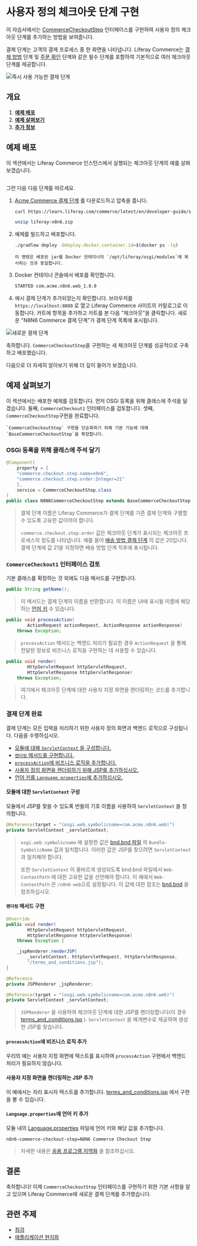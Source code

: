 # 사용자 정의 체크아웃 단계 구현

이 자습서에서는 [CommerceCheckoutStep](https://github.com/liferay/liferay-portal/blob/[$LIFERAY_LEARN_PORTAL_GIT_TAG$]/modules/apps/commerce/commerce-api/src/main/java/com/liferay/commerce/util/CommerceCheckoutStep.java) 인터페이스를 구현하여 사용자 정의 체크아웃 단계를 추가하는 방법을 보여줍니다.

결제 단계는 고객의 결제 프로세스 중 한 화면을 나타냅니다. Liferay Commerce는 [결제 방법](https://github.com/liferay/liferay-portal/blob/[$LIFERAY_LEARN_PORTAL_GIT_TAG$]/modules/apps/commerce/commerce-checkout-web/src/main/java/com/liferay/commerce/checkout/web/internal/util/PaymentMethodCommerceCheckoutStep.java) 단계 및 [주문 확인](https://github.com/liferay/liferay-portal/blob/[$LIFERAY_LEARN_PORTAL_GIT_TAG$]/modules/apps/commerce/commerce-checkout-web/src/main/java/com/liferay/commerce/checkout/web/internal/util/OrderConfirmationCommerceCheckoutStep.java) 단계와 같은 필수 단계를 포함하여 기본적으로 여러 체크아웃 단계를 제공합니다.

![즉시 사용 가능한 결제 단계](./implementing-a-custom-checkout-step/images/01.png "즉시 사용 가능한 결제 단계")

## 개요

1. [**예제 배포**](#deploy-an-example)
1. [**예제 살펴보기**](#walk-through-the-example)
1. [**추가 정보**](#additional-information)

## 예제 배포

이 섹션에서는 Liferay Commerce 인스턴스에서 실행되는 체크아웃 단계의 예를 살펴보겠습니다.

```{include} /_snippets/run-liferay-portal.md
```

그런 다음 다음 단계를 따르세요.

1. [Acme Commerce 결제 단계](./liferay-n8n6.zip) 를 다운로드하고 압축을 풉니다.

    ```bash
    curl https://learn.liferay.com/commerce/latest/en/developer-guide/sales/liferay-n8n6.zip -O
    ```

    ```bash
    unzip liferay-n8n6.zip
    ```

1. 예제를 빌드하고 배포합니다.

    ```bash
    ./gradlew deploy -Ddeploy.docker.container.id=$(docker ps -lq)
    ```

    ```{note}
    이 명령은 배포된 jar를 Docker 컨테이너의 `/opt/liferay/osgi/modules`에 복사하는 것과 동일합니다.
    ```

1. Docker 컨테이너 콘솔에서 배포를 확인합니다.

    ```bash
    STARTED com.acme.n8n6.web_1.0.0
    ```

1. 예시 결제 단계가 추가되었는지 확인합니다. 브라우저를 `https://localhost:8080` 로 열고 Liferay Commerce 사이트의 카탈로그로 이동합니다. 카트에 항목을 추가하고 카트를 본 다음 "체크아웃"을 클릭합니다. 새로운 "N8N6 Commerce 결제 단계"가 결제 단계 목록에 표시됩니다.

![새로운 결제 단계](./implementing-a-custom-checkout-step/images/02.png "새로운 결제 단계")

축하합니다. `CommerceCheckoutStep`을 구현하는 새 체크아웃 단계를 성공적으로 구축하고 배포했습니다.

다음으로 더 자세히 알아보기 위해 더 깊이 들어가 보겠습니다.

## 예제 살펴보기

이 섹션에서는 배포한 예제를 검토합니다. 먼저 OSGi 등록을 위해 클래스에 주석을 달겠습니다. 둘째, `CommerceCheckout1` 인터페이스를 검토합니다. 셋째, `CommerceCheckoutStep`구현을 완료합니다.

```{note}
`CommerceCheckoutStep` 구현을 단순화하기 위해 기본 기능에 대해 `BaseCommerceCheckoutStep`을 확장합니다.
```

### OSGi 등록을 위해 클래스에 주석 달기

```java
@Component(
    property = {
    "commerce.checkout.step.name=n8n6",
    "commerce.checkout.step.order:Integer=21"
    },
    service = CommerceCheckoutStep.class
)
public class N8N6CommerceCheckoutStep extends BaseCommerceCheckoutStep {
```

> 결제 단계 이름은 Liferay Commerce가 결제 단계를 기존 결제 단계와 구별할 수 있도록 고유한 값이어야 합니다.
> 
> `commerce.checkout.step.order` 값은 체크아웃 단계가 표시되는 체크아웃 프로세스의 정도를 나타냅니다. 예를 들어 [배송 방법 결제 단계](https://github.com/liferay/liferay-portal/blob/[$LIFERAY_LEARN_PORTAL_GIT_TAG$]/modules/apps/commerce/commerce-checkout-web/src/main/java/com/liferay/commerce/checkout/web/internal/util/ShippingMethodCommerceCheckoutStep.java) 의 값은 20입니다. 결제 단계에 값 21을 지정하면 배송 방법 단계 직후에 표시됩니다.

### `CommerceCheckout1` 인터페이스 검토

기본 클래스를 확장하는 것 외에도 다음 메서드를 구현합니다.

```java
public String getName();
```

> 이 메서드는 결제 단계의 이름을 반환합니다. 이 이름은 UI에 표시될 이름에 해당하는 [언어 키](https://help.liferay.com/hc/ko/articles/360028746692-Localizing-Your-Application) 수 있습니다.

```java
public void processAction(
        ActionRequest actionRequest, ActionResponse actionResponse)
    throws Exception;
```

> `processAction` 메서드는 백엔드 처리가 필요한 경우 `ActionRequest` 을 통해 전달된 정보로 비즈니스 로직을 구현하는 데 사용할 수 있습니다.

```java
public void render(
        HttpServletRequest httpServletRequest,
        HttpServletResponse httpServletResponse)
    throws Exception;
```

> 여기에서 체크아웃 단계에 대한 사용자 지정 화면을 렌더링하는 코드를 추가합니다.

### 결제 단계 완료

결제 단계는 모든 입력을 처리하기 위한 사용자 정의 화면과 백엔드 로직으로 구성됩니다. 다음을 수행하십시오.

* [모듈에 대해 `ServletContext` 을 구성합니다.](#configure-the-servletcontext-for-the-module)
* [`렌더링` 메서드를 구현합니다.](#implement-the-render-method)
* [`processAction`에 비즈니스 로직을 추가합니다.](#add-business-logic-to-processaction)
* [사용자 정의 화면을 렌더링하기 위해 JSP를 추가하십시오.](#add-a-jsp-to-render-the-custom-screen)
* [언어 키를 `Language.properties`에 추가하십시오.](#add-the-language-key-to-language-properties)

#### 모듈에 대한 `ServletContext` 구성

모듈에서 JSP를 찾을 수 있도록 번들의 기호 이름을 사용하여 `ServletContext` 을 정의합니다.

```java
@Reference(target = "(osgi.web.symbolicname=com.acme.n8n6.web)")
private ServletContext _servletContext;
```

> `osgi.web.symbolicname` 에 설정한 값은 [bnd.bnd 파일](https://github.com/liferay/liferay-learn/blob/master/docs/commerce/latest/en/developer-guide/sales/implementing-a-custom-checkout-step/resources/liferay-n8n6.zip/n8n6-web/bnd.bnd) 의 `Bundle-SymbolicName` 값과 일치합니다. 이러한 값은 JSP를 찾으려면 `ServletContext` 과 일치해야 합니다.
> 
> 또한 `ServletContext` 이 올바르게 생성되도록 bnd.bnd 파일에서 `Web-ContextPath` 에 대한 고유한 값을 선언해야 합니다. 이 예에서 `Web-ContextPath` 은 `/n8n6-web`으로 설정됩니다. 이 값에 대한 참조는 [bnd.bnd](https://github.com/liferay/liferay-learn/blob/master/docs/commerce/latest/en/developer-guide/sales/implementing-a-custom-checkout-step/resources/liferay-n8n6.zip/n8n6-web/bnd.bnd) 을 참조하십시오.

#### `렌더링` 메서드 구현

```java
@Override
public void render(
        HttpServletRequest httpServletRequest,
        HttpServletResponse httpServletResponse)
    throws Exception {

    _jspRenderer.renderJSP(
        _servletContext, httpServletRequest, httpServletResponse,
        "/terms_and_conditions.jsp");
}

@Reference
private JSPRenderer _jspRenderer;

@Reference(target = "(osgi.web.symbolicname=com.acme.n8n6.web)")
private ServletContext _servletContext;
```

> `JSPRenderer` 을 사용하여 체크아웃 단계에 대한 JSP를 렌더링합니다(이 경우 [terms_and_conditions.jsp](https://github.com/liferay/liferay-learn/blob/master/docs/commerce/latest/en/developer-guide/sales/implementing-a-custom-checkout-step/resources/liferay-n8n6.zip/n8n6-web/src/main/resources/META-INF/resources/terms_and_conditions.jsp) ). `ServletContext` 을 매개변수로 제공하여 생성한 JSP를 찾습니다.

#### `processAction`에 비즈니스 로직 추가

우리의 예는 사용자 지정 화면에 텍스트를 표시하며 `processAction` 구현에서 백엔드 처리가 필요하지 않습니다.

#### 사용자 지정 화면을 렌더링하는 JSP 추가

이 예에서는 자리 표시자 텍스트를 추가합니다. [terms_and_conditions.jsp](https://github.com/liferay/liferay-learn/blob/master/docs/commerce/latest/en/developer-guide/sales/implementing-a-custom-checkout-step/resources/liferay-n8n6.zip/n8n6-web/src/main/resources/META-INF/resources/terms_and_conditions.jsp) 에서 구현을 볼 수 있습니다.

#### `Language.properties`에 언어 키 추가

모듈 내의 [Language.properties](https://github.com/liferay/liferay-learn/blob/master/docs/commerce/latest/en/developer-guide/sales/implementing-a-custom-checkout-step/resources/liferay-n8n6.zip/n8n6-web/src/main/resources/content/Language.properties) 파일에 언어 키와 해당 값을 추가합니다.

```properties
n8n6-commerce-checkout-step=N8N6 Commerce Checkout Step
```

> 자세한 내용은 [응용 프로그램 지역화](https://help.liferay.com/hc/ko/articles/360018168251-Localizing-Your-Application) 을 참조하십시오.

## 결론

축하합니다! 이제 `CommerceCheckoutStep` 인터페이스를 구현하기 위한 기본 사항을 알고 있으며 Liferay Commerce에 새로운 결제 단계를 추가했습니다.

## 관련 주제

* [점검](../../creating-store-content/commerce-storefront-pages/checkout.md)
* [애플리케이션 현지화](https://help.liferay.com/hc/ko/articles/360018168251-Localizing-Your-Application)
